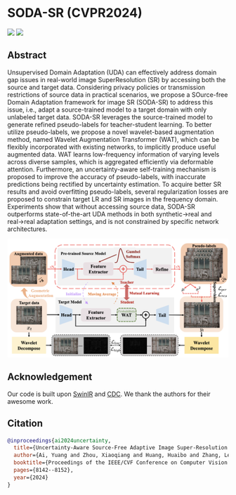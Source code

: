 # SODA-SR (CVPR2024)

<a href='https://shallowdream204.github.io/soda-sr-project/'><img src='https://img.shields.io/badge/Project-Page-Green'></a>  <a href='https://arxiv.org/pdf/2303.17783'><img src='https://img.shields.io/badge/Paper-Arxiv-red'></a>

## Abstract
Unsupervised Domain Adaptation (UDA) can effectively address domain gap issues in real-world image SuperResolution (SR) by accessing both the source and target data. Considering privacy policies or transmission restrictions of source data in practical scenarios, we propose a SOurce-free Domain Adaptation framework for image SR (SODA-SR) to address this issue, i.e., adapt a source-trained model to a target domain with only unlabeled target data. SODA-SR leverages the source-trained model to generate refined pseudo-labels for teacher-student learning. To better utilize pseudo-labels, we propose a novel wavelet-based augmentation method, named Wavelet Augmentation Transformer (WAT), which can be flexibly incorporated with existing networks, to implicitly produce useful augmented data. WAT learns low-frequency information of varying levels across diverse samples, which is aggregated efficiently via deformable attention. Furthermore, an uncertainty-aware self-training mechanism is proposed to improve the accuracy of pseudo-labels, with inaccurate predictions being rectified by uncertainty estimation. To acquire better SR results and avoid overfitting pseudo-labels, several regularization losses are proposed to constrain target LR and SR images in the frequency domain. Experiments show that without accessing source data, SODA-SR outperforms state-of-the-art UDA methods in both synthetic→real and real→real adaptation settings, and is not constrained by specific network architectures.

<img src="arch.png" width="800px"/>

## Acknowledgement
Our code is built upon [SwinIR](https://github.com/cszn/KAIR) and [CDC](https://github.com/xiezw5/Component-Divide-and-Conquer-for-Real-World-Image-Super-Resolution). We thank the authors for their awesome work.

## Citation

```BibTeX
@inproceedings{ai2024uncertainty,
  title={Uncertainty-Aware Source-Free Adaptive Image Super-Resolution with Wavelet Augmentation Transformer},
  author={Ai, Yuang and Zhou, Xiaoqiang and Huang, Huaibo and Zhang, Lei and He, Ran},
  booktitle={Proceedings of the IEEE/CVF Conference on Computer Vision and Pattern Recognition},
  pages={8142--8152},
  year={2024}
}
```
